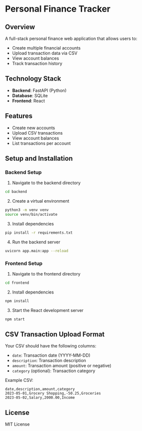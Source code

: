 # Personal Finance Tracker

## Overview
A full-stack personal finance web application that allows users to:
- Create multiple financial accounts
- Upload transaction data via CSV
- View account balances
- Track transaction history

## Technology Stack
- **Backend**: FastAPI (Python)
- **Database**: SQLite
- **Frontend**: React

## Features
- Create new accounts
- Upload CSV transactions
- View account balances
- List transactions per account

## Setup and Installation

### Backend Setup
1. Navigate to the backend directory
```bash
cd backend
```

2. Create a virtual environment
```bash
python3 -m venv venv
source venv/bin/activate
```

3. Install dependencies
```bash
pip install -r requirements.txt
```

4. Run the backend server
```bash
uvicorn app.main:app --reload
```

### Frontend Setup
1. Navigate to the frontend directory
```bash
cd frontend
```

2. Install dependencies
```bash
npm install
```

3. Start the React development server
```bash
npm start
```

## CSV Transaction Upload Format
Your CSV should have the following columns:
- `date`: Transaction date (YYYY-MM-DD)
- `description`: Transaction description
- `amount`: Transaction amount (positive or negative)
- `category` (optional): Transaction category

Example CSV:
```
date,description,amount,category
2023-05-01,Grocery Shopping,-50.25,Groceries
2023-05-02,Salary,2000.00,Income
```

## License
MIT License
